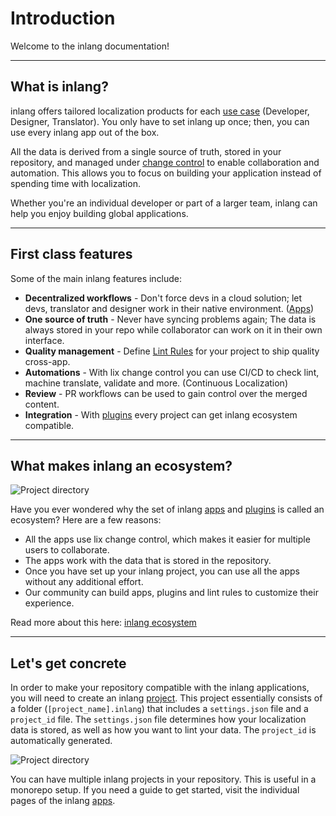 # Introduction

Welcome to the inlang documentation!

---

## What is inlang?

inlang offers tailored localization products for each [use case](/#personas) (Developer, Designer, Translator). You only have to set inlang up once; then, you can use every inlang app out of the box. 

All the data is derived from a single source of truth, stored in your repository, and managed under [change control](/#lix) to enable collaboration and automation. This allows you to focus on building your application instead of spending time with localization.

Whether you're an individual developer or part of a larger team, inlang can help you enjoy building global applications.

---

## First class features

Some of the main inlang features include:

- **Decentralized workflows** - Don't force devs in a cloud solution; let devs, translator and designer work in their native environment. ([Apps](/c/apps))
- **One source of truth** - Never have syncing problems again; The data is always stored in your repo while collaborator can work on it in their own interface.
- **Quality management** - Define [Lint Rules](/documentation/lint-rule) for your project to ship quality cross-app. 
- **Automations** - With lix change control you can use CI/CD to check lint, machine translate, validate and more. (Continuous Localization)
- **Review** - PR workflows can be used to gain control over the merged content.
- **Integration** - With [plugins](/c/plugins) every project can get inlang ecosystem compatible.

---

## What makes inlang an ecosystem?

![Project directory](https://cdn.jsdelivr.net/gh/opral/monorepo@latest/inlang/documentation/ecosystem/assets/ecosystem_new.png)

Have you ever wondered why the set of inlang [apps](/documentation/concept/app) and [plugins](/documentation/plugin) is called an ecosystem? Here are a few reasons: 

- All the apps use lix change control, which makes it easier for multiple users to collaborate. 
- The apps work with the data that is stored in the repository. 
- Once you have set up your inlang project, you can use all the apps without any additional effort.
- Our community can build apps, plugins and lint rules to customize their experience.

Read more about this here: [inlang ecosystem](/g/7777asdy/)

---

## Let's get concrete

In order to make your repository compatible with the inlang applications, you will need to create an inlang [project](/documentation/concept/project). This project essentially consists of a folder (`[project_name].inlang`) that includes a `settings.json` file and a `project_id` file. The `settings.json` file determines how your localization data is stored, as well as how you want to lint your data. The `project_id` is automatically generated.

![Project directory](https://cdn.jsdelivr.net/gh/opral/monorepo@latest/inlang/documentation/ecosystem/assets/project_new2.png)

You can have multiple inlang projects in your repository. This is useful in a monorepo setup. If you need a guide to get started, visit the individual pages of the inlang [apps](/c/apps).

<br/>
<br/>
<br/>